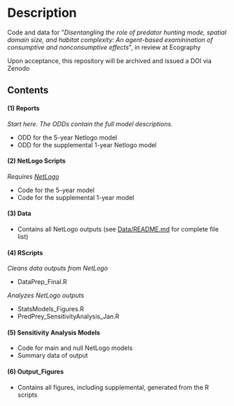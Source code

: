 # Description

Code and data for "_Disentangling the role of predator hunting mode, spatial domain size, and habitat complexity: An agent-based examinination of consumptive and nonconsumptive effects_", in review at Ecography

Upon acceptance, this repository will be archived and issued a DOI via Zenodo


## Contents

#### (1) Reports

_Start here. The ODDs contain the full model descriptions._

- ODD for the 5-year Netlogo model
- ODD for the supplemental 1-year Netlogo model

#### (2) NetLogo Scripts

_Requires [NetLogo](http://ccl.northwestern.edu/netlogo/index.shtml)_

- Code for the 5-year model
- Code for the supplemental 1-year model

#### (3) Data

- Contains all NetLogo outputs (see [Data/README.md](/Data/README.md) for complete file list)

#### (4) RScripts
_Cleans data outputs from NetLogo_

- DataPrep_Final.R

_Analyzes NetLogo outputs_

- StatsModels_Figures.R 
- PredPrey_SensitivityAnalysis_Jan.R

#### (5) Sensitivity Analysis Models

- Code for main and null NetLogo models
- Summary data of output

#### (6) Output_Figures

- Contains all figures, including supplemental, generated from the R scripts
